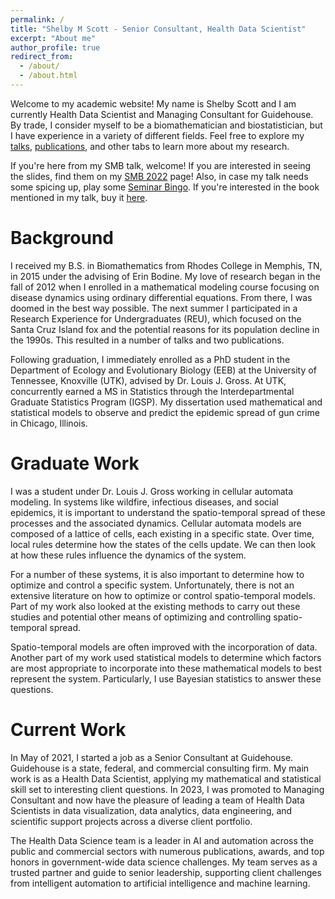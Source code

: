 ```yaml
---
permalink: /
title: "Shelby M Scott - Senior Consultant, Health Data Scientist"
excerpt: "About me"
author_profile: true
redirect_from:
  - /about/
  - /about.html
---
```


Welcome to my academic website! My name is Shelby Scott and I am currently Health Data Scientist and Managing Consultant for Guidehouse. By trade, I consider myself to be a biomathematician and biostatistician, but I have experience in a variety of different fields. Feel free to explore my [talks](https://shelbymscott.github.io/talks/), [publications](https://shelbymscott.github.io/publications/), and other tabs to learn more about my research.

If you're here from my SMB talk, welcome! If you are interested in seeing the slides, find them on my [SMB 2022](https://shelbymscott.github.io/SMB2022) page! Also, in case my talk needs some spicing up, play some [Seminar Bingo](http://phdcomics.com/documents/bingo.pdf). If you're interested in the book mentioned in my talk, buy it [here](https://bookshop.org/books/i-hate-running-and-you-can-too-how-to-get-started-keep-going-and-make-sense-of-an-irrational-passion/9781579659882).

Background
======
I received my B.S. in Biomathematics from Rhodes College in Memphis, TN, in 2015 under the advising of Erin Bodine. My love of research began in the fall of 2012 when I enrolled in a mathematical modeling course focusing on disease dynamics using ordinary differential equations. From there, I was doomed in the best way possible. The next summer I participated in a Research Experience for Undergraduates (REU), which focused on the Santa Cruz Island fox and the potential reasons for its population decline in the 1990s. This resulted in a number of talks and two publications.

Following graduation, I immediately enrolled as a PhD student in the Department of Ecology and Evolutionary Biology (EEB) at the University of Tennessee, Knoxville (UTK), advised by Dr. Louis J. Gross. At UTK, concurrently earned a MS in Statistics through the Interdepartmental Graduate Statistics Program (IGSP). My dissertation used mathematical and statistical models to observe and predict the epidemic spread of gun crime in Chicago, Illinois.

Graduate Work
======
I was a student under Dr. Louis J. Gross working in cellular automata modeling. In systems like wildfire, infectious diseases, and social epidemics, it is important to understand the spatio-temporal spread of these processes and the associated dynamics. Cellular automata models are composed of a lattice of cells, each existing in a specific state. Over time, local rules determine how the states of the cells update. We can then look at how these rules influence the dynamics of the system.

For a number of these systems, it is also important to determine how to optimize and control a specific system. Unfortunately, there is not an extensive literature on how to optimize or control spatio-temporal models. Part of my work also looked at the existing methods to carry out these studies and potential other means of optimizing and controlling spatio-temporal spread.

Spatio-temporal models are often improved with the incorporation of data. Another part of my work used statistical models to determine which factors are most appropriate to incorporate into these mathematical models to best represent the system. Particularly, I use Bayesian statistics to answer these questions.

Current Work
======
In May of 2021, I started a job as a Senior Consultant at Guidehouse. Guidehouse is a state, federal, and commercial consulting firm. My main work is as a Health Data Scientist, applying my mathematical and statistical skill set to interesting client questions. In 2023, I was promoted to Managing Consultant and now have the pleasure of leading a team of Health Data Scientists in data visualization, data analytics, data engineering, and scientific support projects across a diverse client portfolio.

The Health Data Science team is a leader in AI and automation across the public and commercial sectors with numerous publications, awards, and top honors in government-wide data science challenges. My team serves as a trusted partner and guide to senior leadership, supporting client challenges from intelligent automation to artificial intelligence and machine learning.
